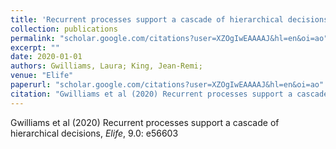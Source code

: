 ```yaml
---
title: 'Recurrent processes support a cascade of hierarchical decisions'
collection: publications
permalink: "scholar.google.com/citations?user=XZOgIwEAAAAJ&hl=en&oi=ao"
excerpt: ""
date: 2020-01-01
authors: Gwilliams, Laura; King, Jean-Remi; 
venue: "Elife"
paperurl: "scholar.google.com/citations?user=XZOgIwEAAAAJ&hl=en&oi=ao"
citation: "Gwilliams et al (2020) Recurrent processes support a cascade of hierarchical decisions, <i>Elife</i>, 9.0: e56603"
---
```

Gwilliams et al (2020) Recurrent processes support a cascade of hierarchical decisions, <i>Elife</i>, 9.0: e56603
